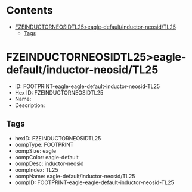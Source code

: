 



Contents
========

* [FZEINDUCTORNEOSIDTL25>eagle-default/inductor-neosid/TL25](#fzeinductorneosidtl25eagle-defaultinductor-neosidtl25)
	* [Tags](#tags)

# FZEINDUCTORNEOSIDTL25>eagle-default/inductor-neosid/TL25

- ID: FOOTPRINT-eagle-eagle-default-inductor-neosid-TL25
- Hex ID: FZEINDUCTORNEOSIDTL25
- Name: 
- Description: 

## Tags

- hexID: FZEINDUCTORNEOSIDTL25
- oompType: FOOTPRINT
- oompSize: eagle
- oompColor: eagle-default
- oompDesc: inductor-neosid
- oompIndex: TL25
- oompName: eagle-default/inductor-neosid/TL25
- oompID: FOOTPRINT-eagle-eagle-default-inductor-neosid-TL25
